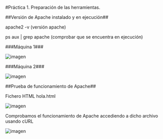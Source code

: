 #Práctica 1. Preparación de las herramientas.

##Versión de Apache instalado y en ejecución##

apache2 -v (versión apache)

ps aux | grep apache (comprobar que se encuentra en ejecución)

###Máquina 1###

![imagen](imagenesP1/ApacheM1.png)

###Máquina 2###

![imagen](imagenesP1/ApacheM2.png)

##Prueba de funcionamiento de Apache##

Fichero HTML hola.html

![imagen](imagenesP1/HolaHTML.png)

Comprobamos el funcionamiento de Apache accediendo a dicho archivo usando cURL

![imagen](imagenesP1/FuncionandoUbuntuCliente.png)



